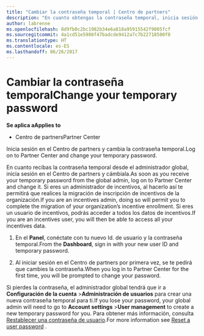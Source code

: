 ```yaml
---
title: "Cambiar la contraseña temporal | Centro de partners"
description: "En cuanto obtengas la contraseña temporal, inicia sesión en el Centro de partners y cámbiala."
author: labrenne
ms.openlocfilehash: 8d9fb0c2bc1982b34e6a818a95915542f9005fcf
ms.sourcegitcommit: 4a1cd51e5986f47badcde9412a7c7b22718500f0
ms.translationtype: HT
ms.contentlocale: es-ES
ms.lasthandoff: 06/26/2017
---
```

# <a name="change-your-temporary-password"></a><span data-ttu-id="c562e-103">Cambiar la contraseña temporal</span><span class="sxs-lookup"><span data-stu-id="c562e-103">Change your temporary password</span></span>

**<span data-ttu-id="c562e-104">Se aplica a</span><span class="sxs-lookup"><span data-stu-id="c562e-104">Applies to</span></span>**

-  <span data-ttu-id="c562e-105">Centro de partners</span><span class="sxs-lookup"><span data-stu-id="c562e-105">Partner Center</span></span>

<span data-ttu-id="c562e-106">Inicia sesión en el Centro de partners y cambia la contraseña temporal.</span><span class="sxs-lookup"><span data-stu-id="c562e-106">Log on to Partner Center and change your temporary password.</span></span>

<span data-ttu-id="c562e-107">En cuanto recibas la contraseña temporal desde el administrador global, inicia sesión en el Centro de partners y cámbiala.</span><span class="sxs-lookup"><span data-stu-id="c562e-107">As soon as you receive your temporary password from the global admin, log on to Partner Center and change it.</span></span> <span data-ttu-id="c562e-108">Si eres un administrador de incentivos, al hacerlo así te permitirá que realices la migración de inscripción de incentivos de la organización.</span><span class="sxs-lookup"><span data-stu-id="c562e-108">If you are an incentives admin, doing so will permit you to complete the migration of your organization’s incentive enrollment.</span></span> <span data-ttu-id="c562e-109">Si eres un usuario de incentivos, podrás acceder a todos los datos de incentivos.</span><span class="sxs-lookup"><span data-stu-id="c562e-109">If you are an incentives user, you will then be able to access all your incentives data.</span></span>

1.  <span data-ttu-id="c562e-110">En el **Panel**, conéctate con tu nuevo Id. de usuario y la contraseña temporal.</span><span class="sxs-lookup"><span data-stu-id="c562e-110">From the **Dashboard**, sign in with your new user ID and temporary password.</span></span>

2.  <span data-ttu-id="c562e-111">Al iniciar sesión en el Centro de partners por primera vez, se te pedirá que cambies la contraseña.</span><span class="sxs-lookup"><span data-stu-id="c562e-111">When you log in to Partner Center for the first time, you will be prompted to change your password.</span></span>

<span data-ttu-id="c562e-112">Si pierdes la contraseña, el administrador global tendrá que ir a  **Configuración de la cuenta** >**Administración de usuarios** para crear una nueva contraseña temporal para ti.</span><span class="sxs-lookup"><span data-stu-id="c562e-112">If you lose your password, your global admin will need to go to  **Account settings** >**User management** to create a new temporary password for you.</span></span>
<span data-ttu-id="c562e-113">Para obtener más información, consulta [Restablecer una contraseña de usuario](reset-a-user-password.md).</span><span class="sxs-lookup"><span data-stu-id="c562e-113">For more information see [Reset a user password](reset-a-user-password.md) .</span></span>


 

 



